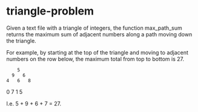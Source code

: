 triangle-problem
================
Given a text file with a triangle of integers, the function max_path_sum
returns the maximum sum of adjacent numbers along a path moving down
the triangle.

For example, by starting at the top of the triangle and moving to
adjacent numbers on the row below, the maximum total from top to bottom
is 27.

        5
      9   6
    4   6   8
  0   7   1   5

I.e. 5 + 9 + 6 + 7 = 27.
